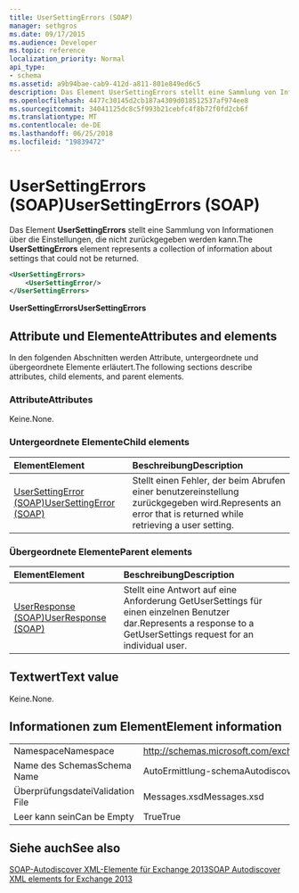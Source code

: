 ```yaml
---
title: UserSettingErrors (SOAP)
manager: sethgros
ms.date: 09/17/2015
ms.audience: Developer
ms.topic: reference
localization_priority: Normal
api_type:
- schema
ms.assetid: a9b94bae-cab9-412d-a811-801e849ed6c5
description: Das Element UserSettingErrors stellt eine Sammlung von Informationen über die Einstellungen, die nicht zurückgegeben werden kann.
ms.openlocfilehash: 4477c30145d2cb187a4309d018512537af974ee8
ms.sourcegitcommit: 34041125dc8c5f993b21cebfc4f8b72f0fd2cb6f
ms.translationtype: MT
ms.contentlocale: de-DE
ms.lasthandoff: 06/25/2018
ms.locfileid: "19839472"
---
```

# <a name="usersettingerrors-soap"></a><span data-ttu-id="0c5c8-103">UserSettingErrors (SOAP)</span><span class="sxs-lookup"><span data-stu-id="0c5c8-103">UserSettingErrors (SOAP)</span></span>

<span data-ttu-id="0c5c8-104">Das Element **UserSettingErrors** stellt eine Sammlung von Informationen über die Einstellungen, die nicht zurückgegeben werden kann.</span><span class="sxs-lookup"><span data-stu-id="0c5c8-104">The **UserSettingErrors** element represents a collection of information about settings that could not be returned.</span></span> 
  
```XML
<UserSettingErrors>
    <UserSettingError/>
</UserSettingErrors>
```

 <span data-ttu-id="0c5c8-105">**UserSettingErrors**</span><span class="sxs-lookup"><span data-stu-id="0c5c8-105">**UserSettingErrors**</span></span>
## <a name="attributes-and-elements"></a><span data-ttu-id="0c5c8-106">Attribute und Elemente</span><span class="sxs-lookup"><span data-stu-id="0c5c8-106">Attributes and elements</span></span>

<span data-ttu-id="0c5c8-107">In den folgenden Abschnitten werden Attribute, untergeordnete und übergeordnete Elemente erläutert.</span><span class="sxs-lookup"><span data-stu-id="0c5c8-107">The following sections describe attributes, child elements, and parent elements.</span></span>
  
### <a name="attributes"></a><span data-ttu-id="0c5c8-108">Attribute</span><span class="sxs-lookup"><span data-stu-id="0c5c8-108">Attributes</span></span>

<span data-ttu-id="0c5c8-109">Keine.</span><span class="sxs-lookup"><span data-stu-id="0c5c8-109">None.</span></span>
  
### <a name="child-elements"></a><span data-ttu-id="0c5c8-110">Untergeordnete Elemente</span><span class="sxs-lookup"><span data-stu-id="0c5c8-110">Child elements</span></span>

|<span data-ttu-id="0c5c8-111">**Element**</span><span class="sxs-lookup"><span data-stu-id="0c5c8-111">**Element**</span></span>|<span data-ttu-id="0c5c8-112">**Beschreibung**</span><span class="sxs-lookup"><span data-stu-id="0c5c8-112">**Description**</span></span>|
|:-----|:-----|
|[<span data-ttu-id="0c5c8-113">UserSettingError (SOAP)</span><span class="sxs-lookup"><span data-stu-id="0c5c8-113">UserSettingError (SOAP)</span></span>](usersettingerror-soap.md) <br/> |<span data-ttu-id="0c5c8-114">Stellt einen Fehler, der beim Abrufen einer benutzereinstellung zurückgegeben wird.</span><span class="sxs-lookup"><span data-stu-id="0c5c8-114">Represents an error that is returned while retrieving a user setting.</span></span>  <br/> |
   
### <a name="parent-elements"></a><span data-ttu-id="0c5c8-115">Übergeordnete Elemente</span><span class="sxs-lookup"><span data-stu-id="0c5c8-115">Parent elements</span></span>

|<span data-ttu-id="0c5c8-116">**Element**</span><span class="sxs-lookup"><span data-stu-id="0c5c8-116">**Element**</span></span>|<span data-ttu-id="0c5c8-117">**Beschreibung**</span><span class="sxs-lookup"><span data-stu-id="0c5c8-117">**Description**</span></span>|
|:-----|:-----|
|[<span data-ttu-id="0c5c8-118">UserResponse (SOAP)</span><span class="sxs-lookup"><span data-stu-id="0c5c8-118">UserResponse (SOAP)</span></span>](userresponse-soap.md) <br/> |<span data-ttu-id="0c5c8-119">Stellt eine Antwort auf eine Anforderung GetUserSettings für einen einzelnen Benutzer dar.</span><span class="sxs-lookup"><span data-stu-id="0c5c8-119">Represents a response to a GetUserSettings request for an individual user.</span></span>  <br/> |
   
## <a name="text-value"></a><span data-ttu-id="0c5c8-120">Textwert</span><span class="sxs-lookup"><span data-stu-id="0c5c8-120">Text value</span></span>

<span data-ttu-id="0c5c8-121">Keine.</span><span class="sxs-lookup"><span data-stu-id="0c5c8-121">None.</span></span>
  
## <a name="element-information"></a><span data-ttu-id="0c5c8-122">Informationen zum Element</span><span class="sxs-lookup"><span data-stu-id="0c5c8-122">Element information</span></span>

|||
|:-----|:-----|
|<span data-ttu-id="0c5c8-123">Namespace</span><span class="sxs-lookup"><span data-stu-id="0c5c8-123">Namespace</span></span>  <br/> |http://schemas.microsoft.com/exchange/2010/Autodiscover  <br/> |
|<span data-ttu-id="0c5c8-124">Name des Schemas</span><span class="sxs-lookup"><span data-stu-id="0c5c8-124">Schema Name</span></span>  <br/> |<span data-ttu-id="0c5c8-125">AutoErmittlung-schema</span><span class="sxs-lookup"><span data-stu-id="0c5c8-125">Autodiscover schema</span></span>  <br/> |
|<span data-ttu-id="0c5c8-126">Überprüfungsdatei</span><span class="sxs-lookup"><span data-stu-id="0c5c8-126">Validation File</span></span>  <br/> |<span data-ttu-id="0c5c8-127">Messages.xsd</span><span class="sxs-lookup"><span data-stu-id="0c5c8-127">Messages.xsd</span></span>  <br/> |
|<span data-ttu-id="0c5c8-128">Leer kann sein</span><span class="sxs-lookup"><span data-stu-id="0c5c8-128">Can be Empty</span></span>  <br/> |<span data-ttu-id="0c5c8-129">True</span><span class="sxs-lookup"><span data-stu-id="0c5c8-129">True</span></span>  <br/> |
   
## <a name="see-also"></a><span data-ttu-id="0c5c8-130">Siehe auch</span><span class="sxs-lookup"><span data-stu-id="0c5c8-130">See also</span></span>



[<span data-ttu-id="0c5c8-131">SOAP-Autodiscover XML-Elemente für Exchange 2013</span><span class="sxs-lookup"><span data-stu-id="0c5c8-131">SOAP Autodiscover XML elements for Exchange 2013</span></span>](soap-autodiscover-xml-elements-for-exchange-2013.md)

